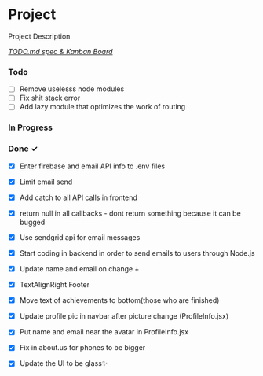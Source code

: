 # Project

Project Description

<em>[TODO.md spec & Kanban Board](https://bit.ly/3fCwKfM)</em>

### Todo

- [ ] Remove uselesss node modules  
- [ ] Fix shit stack error  
- [ ] Add lazy module that optimizes the work of routing  

### In Progress


### Done ✓

- [x] Enter firebase and email API info to .env files  
- [x] Limit email send  
- [x] Add catch to all API calls in frontend  
- [x] return null in all callbacks - dont return something because it can be bugged  
- [x] Use sendgrid api for email messages  
- [x] Start coding in backend in order to send emails to users through Node.js  
- [x] Update name and email on change +  
- [x] TextAlignRight Footer  
- [x] Move text of achievements to bottom(those who are finished)  
- [x] Update profile pic in navbar after picture change (ProfileInfo.jsx)  
- [x] Put name and email near the avatar in ProfileInfo.jsx  
- [x] Fix in about.us for phones to be bigger  
- [x] Update the UI to be glass✨  

